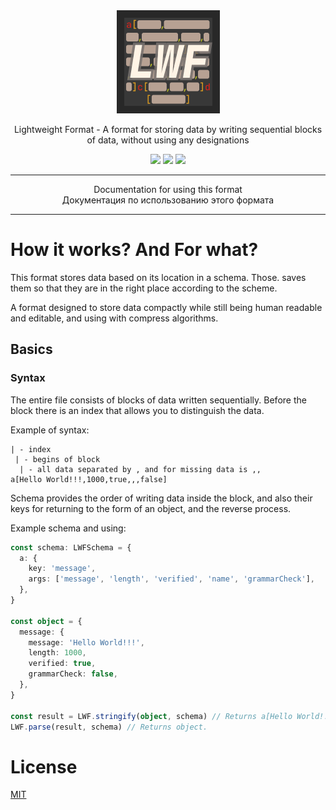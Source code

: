 <div align="center">
  <img src="docs/icon.png" alt="LWF">
  <p>Lightweight Format - A format for storing data by writing sequential blocks of data, without using any designations</p>
  </hr>

  <img src="https://img.shields.io/npm/last-update/lwf"/>
  <img src="https://img.shields.io/github/languages/code-size/EtherCD/lwf?">
  <img src="https://img.shields.io/npm/v/lwf">

<hr/>
<a src="./docs/Basics-en.md">Documentation for using this format</a><br/>
<a src="./docs/Basics-ru.md">Документация по использованию этого формата</a>
<hr/>

</div>

# How it works? And For what?

This format stores data based on its location in a schema. Those. saves them so that they are in the right place according to the scheme.

A format designed to store data compactly while still being human readable and editable, and using with compress algorithms.

## Basics

### Syntax

The entire file consists of blocks of data written sequentially. Before the block there is an index that allows you to distinguish the data.

Example of syntax:

```
| - index
 | - begins of block
  | - all data separated by , and for missing data is ,,
a[Hello World!!!,1000,true,,,false]
```

Schema provides the order of writing data inside the block, and also their keys for returning to the form of an object, and the reverse process.

Example schema and using:

```ts
const schema: LWFSchema = {
  a: {
    key: 'message',
    args: ['message', 'length', 'verified', 'name', 'grammarCheck'],
  },
}

const object = {
  message: {
    message: 'Hello World!!!',
    length: 1000,
    verified: true,
    grammarCheck: false,
  },
}

const result = LWF.stringify(object, schema) // Returns a[Hello World!!!,1000,true,false]
LWF.parse(result, schema) // Returns object.
```

# License

[MIT](./LICENSE.txt)
